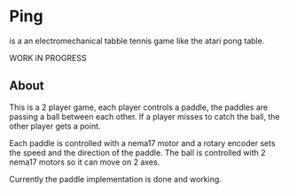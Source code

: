 # Ping

is a an electromechanical tabble tennis game like the atari pong table.

WORK iN PROGRESS

## About

This is a 2 player game, each player controls a paddle, the paddles are passing a ball between each other. If a player misses to catch the ball, the other player gets a point.

Each paddle is controlled with a nema17 motor and a rotary encoder sets the speed and the direction of the paddle. The ball is controlled with 2 nema17 motors so it can move on 2 axes.

Currently the paddle implementation is done and working.
